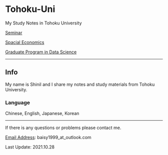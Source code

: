 # Tohoku-Uni
My Study Notes in Tohoku University

[Seminar](Seminar/)

[Spacial Economics](Spacial%20Economics/)

[Graduate Program in Data Science](GDPS/)

---
## Info
My name is Shinil and I share my notes and study materials from Tohoku University. 

### Language

Chinese, English, Japanese, Korean

---
If there is any questions or problems please contact me.

[Email Address](mailto:baisy1999@outlook.com): baisy1999_at_outlook.com

Last Update: 2021.10.28
